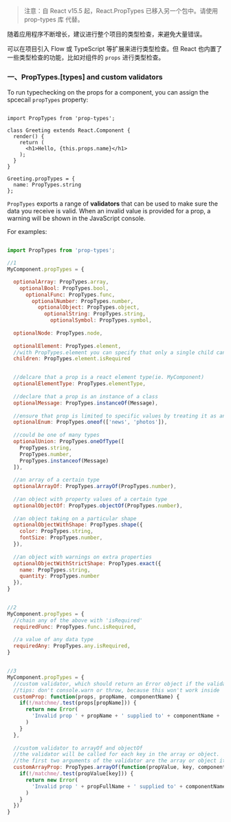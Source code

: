 
> 注意：自 React v15.5 起，React.PropTypes 已移入另一个包中。请使用 prop-types 库 代替。

随着应用程序不断增长，建议进行整个项目的类型检查，来避免大量错误。

可以在项目引入 Flow 或 TypeScript 等扩展来进行类型检查。但 React 也内置了一些类型检查的功能，比如对组件的 `props` 进行类型检查。

### 一、PropTypes.\[types\] and custom validators

To run typechecking on the props for a component, you can assign the spcecail `propTypes` property:

```react

import PropTypes from 'prop-types';

class Greeting extends React.Component {
  render() {
    return (
      <h1>Hello, {this.props.name}</h1>
    );
  }
}

Greeting.propTypes = {
  name: PropTypes.string
};

```

`PropTypes` exports a range of **validators** that can be used to make sure the data you receive is valid. When an invalid value is provided for a prop, a warning will be shown in the JavaScript console.

For examples:

```javascript

import PropTypes from 'prop-types';

//1
MyComponent.propTypes = {

  optionalArray: PropTypes.array,
    optionalBool: PropTypes.bool,
      optionalFunc: PropTypes.func,
        optionalNumber: PropTypes.number,
          optionalObject: PropTypes.object,
            optionalString: PropTypes.string,
              optionalSymbol: PropTypes.symbol,
  
  optionalNode: PropTypes.node,
  
  optionalElement: PropTypes.element,
  //with PropTypes.element you can specify that only a single child can be passed to a compoennt as children
  children: PropTypes.element.isRequired


  //delcare that a prop is a react element type(ie. MyComponent)
  optionalElementType: PropTypes.elementType,
  
  //declare that a prop is an instance of a class
  optionalMessage: PropTypes.instanceOf(Message),
  
  //ensure that prop is limited to specific values by treating it as an enum
  optionalEnum: PropTypes.oneof(['news', 'photos']),
  
  //could be one of many types
  optionalUnion: PropTypes.oneOfType([
    PropTypes.string,
    PropTypes.number,
    PropTypes.instanceof(Message)
  ]),
  
  //an array of a certain type
  optionalArrayOf: PropTypes.arrayOf(PropTypes.number),
  
  //an object with property values of a certain type
  optionalObjectOf: PropTypes.objectOf(PropTypes.number),
  
  //an object taking on a particular shape
  optionalObjectWithShape: PropTypes.shape({
    color: PropTypes.string,
    fontSize: PropTypes.number,
  }),
  
  //an object with warnings on extra properties
  optionalObjectWithStrictShape: PropTypes.exact({
    name: PropTypes.string,
    quantity: PropTypes.number
  }),
}


//2
MyComponent.propTypes = {
  //chain any of the above with 'isRequired'
  requiredFunc: PropTypes.func.isRequired,
  
  //a value of any data type
  requiredAny: PropTypes.any.isRequired,
}


//3
MyComponent.propTypes = {
  //custom validator, which should return an Error object if the validation fails.
  //tips: don't console.warn or throw, because this won't work inside 'oneOfType'
  customProp: function(props, propName, componentName) {
    if(!/matchme/.test(props[propName])) {
      return new Error(
        'Invalid prop ' + propName + ' supplied to' + componentName + '. Validation failed.'
      )
    }
  },
  
  //custom validator to arrayOf and objectOf
  //the validator will be called for each key in the array or object.
  //the first two arguments of the validator are the array or object it itself
  customArrayProp: PropTypes.arrayOf(function(propValue, key, componentName, location, propFullName) {
    if(!/matchme/.test(propValue[key])) {
      return new Error(
        'Invalid prop ' + propFullName + ' supplied to' + componentName + '. Validation failed.'
      )      
    }
  })
}


```

